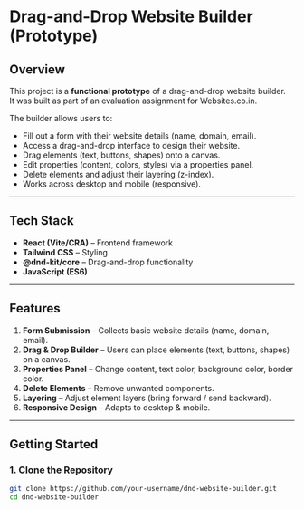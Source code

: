 # Drag-and-Drop Website Builder (Prototype)

## Overview
This project is a **functional prototype** of a drag-and-drop website builder.  
It was built as part of an evaluation assignment for Websites.co.in.  

The builder allows users to:
- Fill out a form with their website details (name, domain, email).
- Access a drag-and-drop interface to design their website.
- Drag elements (text, buttons, shapes) onto a canvas.
- Edit properties (content, colors, styles) via a properties panel.
- Delete elements and adjust their layering (z-index).
- Works across desktop and mobile (responsive).

---

## Tech Stack
- **React (Vite/CRA)** – Frontend framework
- **Tailwind CSS** – Styling
- **@dnd-kit/core** – Drag-and-drop functionality
- **JavaScript (ES6)**

---

## Features
1. **Form Submission** – Collects basic website details (name, domain, email).
2. **Drag & Drop Builder** – Users can place elements (text, buttons, shapes) on a canvas.
3. **Properties Panel** – Change content, text color, background color, border color.
4. **Delete Elements** – Remove unwanted components.
5. **Layering** – Adjust element layers (bring forward / send backward).
6. **Responsive Design** – Adapts to desktop & mobile.

---

## Getting Started

### 1. Clone the Repository
```bash
git clone https://github.com/your-username/dnd-website-builder.git
cd dnd-website-builder
